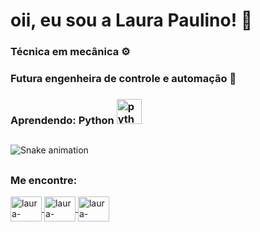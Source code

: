  # oii, eu sou a Laura Paulino! :wave: 
### Técnica em mecânica ⚙️
### Futura engenheira de controle e automação 🦾
### Aprendendo: Python <img src="https://cdn.icon-icons.com/icons2/112/PNG/512/python_18894.png" alt="python" width="40" height="40" style="max-width:100%;"></img>

 ##
![Snake animation](https://github.com/laurapaulino)
 ##
 
### Me encontre:
<a href="https://www.linkedin.com/in/laurapaulinodesouza/" target="_blank">
<img align="center" alt="laura-linkedin" height="40" width="50" src="https://cdn.jsdelivr.net/npm/simple-icons@3.0.1/icons/linkedin.svg" style="max-width:100%;">
</a>
<a href="https://www.instagram.com/laurapaulino.s/" target="_blank">
<img align="center" alt="laura-instagram" height="40" width="50" src="https://cdn.jsdelivr.net/npm/simple-icons@3.0.1/icons/instagram.svg" style="max-width:100%;">
</a>
<a href="https://www.facebook.com/laurapaulinosouza/" target="_blank">
<img align="center" alt="laura-instagram" height="40" width="50" src="https://cdn.jsdelivr.net/npm/simple-icons@3.0.1/icons/facebook.svg" style="max-width:100%;">
</a>

 ##


                                                                                                                                                
